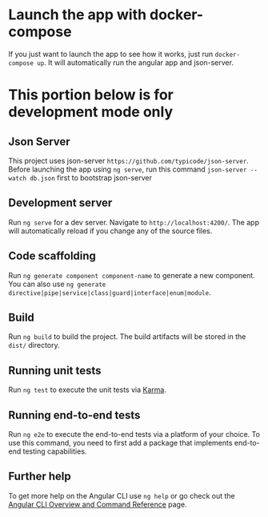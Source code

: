 # Launch the app with docker-compose

If you just want to launch the app to see how it works, just run `docker-compose up`. It will automatically run the angular app and json-server.

# This portion below is for development mode only

## Json Server

This project uses json-server `https://github.com/typicode/json-server`. Before launching the app using `ng serve`, run this command `json-server --watch db.json` first to bootstrap json-server

## Development server

Run `ng serve` for a dev server. Navigate to `http://localhost:4200/`. The app will automatically reload if you change any of the source files.

## Code scaffolding

Run `ng generate component component-name` to generate a new component. You can also use `ng generate directive|pipe|service|class|guard|interface|enum|module`.

## Build

Run `ng build` to build the project. The build artifacts will be stored in the `dist/` directory.

## Running unit tests

Run `ng test` to execute the unit tests via [Karma](https://karma-runner.github.io).

## Running end-to-end tests

Run `ng e2e` to execute the end-to-end tests via a platform of your choice. To use this command, you need to first add a package that implements end-to-end testing capabilities.

## Further help

To get more help on the Angular CLI use `ng help` or go check out the [Angular CLI Overview and Command Reference](https://angular.io/cli) page.
